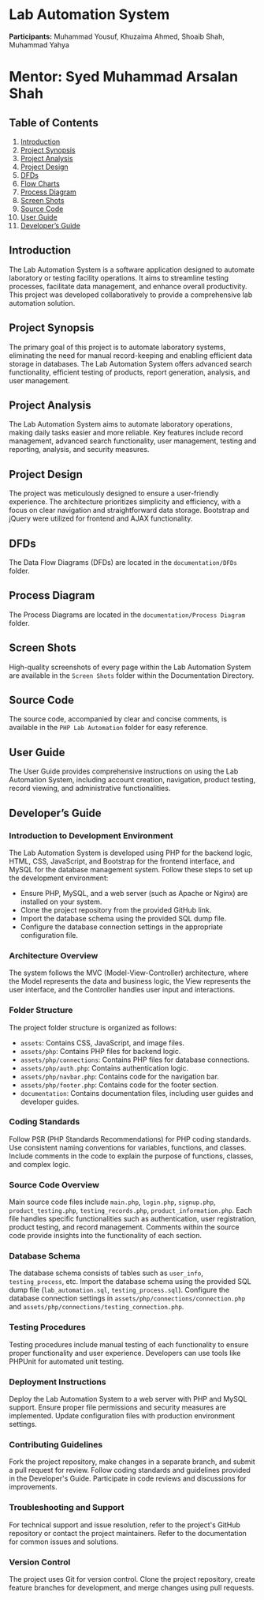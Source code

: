 # Lab Automation System

**Participants:** Muhammad Yousuf, Khuzaima Ahmed, Shoaib Shah, Muhammad Yahya
# **Mentor:** Syed Muhammad Arsalan Shah

## Table of Contents

1. [Introduction](#introduction)
2. [Project Synopsis](#project-synopsis)
3. [Project Analysis](#project-analysis)
4. [Project Design](#project-design)
5. [DFDs](#dfds)
6. [Flow Charts](#flow-charts)
7. [Process Diagram](#process-diagram)
8. [Screen Shots](#screen-shots)
9. [Source Code](#source-code)
10. [User Guide](#user-guide)
11. [Developer’s Guide](#developers-guide)

## Introduction
The Lab Automation System is a software application designed to automate laboratory or testing facility operations. It aims to streamline testing processes, facilitate data management, and enhance overall productivity. This project was developed collaboratively to provide a comprehensive lab automation solution.

## Project Synopsis
The primary goal of this project is to automate laboratory systems, eliminating the need for manual record-keeping and enabling efficient data storage in databases. The Lab Automation System offers advanced search functionality, efficient testing of products, report generation, analysis, and user management.

## Project Analysis
The Lab Automation System aims to automate laboratory operations, making daily tasks easier and more reliable. Key features include record management, advanced search functionality, user management, testing and reporting, analysis, and security measures.

## Project Design
The project was meticulously designed to ensure a user-friendly experience. The architecture prioritizes simplicity and efficiency, with a focus on clear navigation and straightforward data storage. Bootstrap and jQuery were utilized for frontend and AJAX functionality.

## DFDs
The Data Flow Diagrams (DFDs) are located in the `documentation/DFDs` folder.

## Process Diagram
The Process Diagrams are located in the `documentation/Process Diagram` folder.

## Screen Shots
High-quality screenshots of every page within the Lab Automation System are available in the `Screen Shots` folder within the Documentation Directory.

## Source Code
The source code, accompanied by clear and concise comments, is available in the `PHP Lab Automation` folder for easy reference.

## User Guide
The User Guide provides comprehensive instructions on using the Lab Automation System, including account creation, navigation, product testing, record viewing, and administrative functionalities.

## Developer’s Guide
### Introduction to Development Environment
The Lab Automation System is developed using PHP for the backend logic, HTML, CSS, JavaScript, and Bootstrap for the frontend interface, and MySQL for the database management system. Follow these steps to set up the development environment:
- Ensure PHP, MySQL, and a web server (such as Apache or Nginx) are installed on your system.
- Clone the project repository from the provided GitHub link.
- Import the database schema using the provided SQL dump file.
- Configure the database connection settings in the appropriate configuration file.

### Architecture Overview
The system follows the MVC (Model-View-Controller) architecture, where the Model represents the data and business logic, the View represents the user interface, and the Controller handles user input and interactions.

### Folder Structure
The project folder structure is organized as follows:
- `assets`: Contains CSS, JavaScript, and image files.
- `assets/php`: Contains PHP files for backend logic.
- `assets/php/connections`: Contains PHP files for database connections.
- `assets/php/auth.php`: Contains authentication logic.
- `assets/php/navbar.php`: Contains code for the navigation bar.
- `assets/php/footer.php`: Contains code for the footer section.
- `documentation`: Contains documentation files, including user guides and developer guides.

### Coding Standards
Follow PSR (PHP Standards Recommendations) for PHP coding standards. Use consistent naming conventions for variables, functions, and classes. Include comments in the code to explain the purpose of functions, classes, and complex logic.

### Source Code Overview
Main source code files include `main.php`, `login.php`, `signup.php`, `product_testing.php`, `testing_records.php`, `product_information.php`. Each file handles specific functionalities such as authentication, user registration, product testing, and record management. Comments within the source code provide insights into the functionality of each section.

### Database Schema
The database schema consists of tables such as `user_info`, `testing_process`, etc. Import the database schema using the provided SQL dump file (`lab_automation.sql`, `testing_process.sql`). Configure the database connection settings in `assets/php/connections/connection.php` and `assets/php/connections/testing_connection.php`.

### Testing Procedures
Testing procedures include manual testing of each functionality to ensure proper functionality and user experience. Developers can use tools like PHPUnit for automated unit testing.

### Deployment Instructions
Deploy the Lab Automation System to a web server with PHP and MySQL support. Ensure proper file permissions and security measures are implemented. Update configuration files with production environment settings.

### Contributing Guidelines
Fork the project repository, make changes in a separate branch, and submit a pull request for review. Follow coding standards and guidelines provided in the Developer's Guide. Participate in code reviews and discussions for improvements.

### Troubleshooting and Support
For technical support and issue resolution, refer to the project's GitHub repository or contact the project maintainers. Refer to the documentation for common issues and solutions.

### Version Control
The project uses Git for version control. Clone the project repository, create feature branches for development, and merge changes using pull requests.
